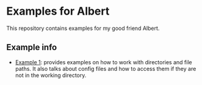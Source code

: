 # Examples for Albert
This repository contains examples for my good friend Albert.

## Example info
- [Example 1](https://github.com/DrakeData/examples_for_albert/blob/main/example1/eample1_file_systems.ipynb): provides examples on how to work with directories and file paths. It also talks about config files and how to access them if they are not in the working directory.
